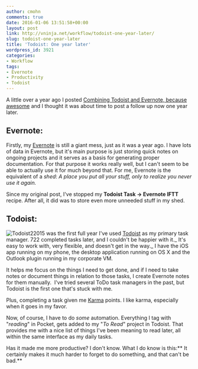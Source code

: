 ```yaml
---
author: cmohn
comments: true
date: 2016-01-06 13:51:58+00:00
layout: post
link: http://vninja.net/workflow/todoist-one-year-later/
slug: todoist-one-year-later
title: 'Todoist: One year later'
wordpress_id: 3921
categories:
- Workflow
tags:
- Evernote
- Productivity
- Todoist
---
```


A little over a year ago I posted [Combining Todoist and Evernote, because awesome](http://vninja.net/workflow/combining-todoist-evernote-awesome/) and I thought it was about time to post a follow up now one year later.



## Evernote:



Firstly, my [Evernote](http://evernote.com) is still a giant mess, just as it was a year ago. I have lots of data in Evernote, but it's main purpose is just storing quick notes on ongoing projects and it serves as a basis for generating proper documentation. For that purpose it works really well, but I can't seem to be able to actually use it for much beyond that. For me, Evernote is the equivalent of a _shed_: _A place you put all your stuff, only to realize you never use it again._

Since my original post, I've stopped my **Todoist Task -> Evernote IFTT** recipe. After all, it did was to store even more unneeded stuff in my shed.



## Todoist:



![Todoist2](http://vninja.net/wordpress/wp-content/uploads/2016/01/Todoist2.png)2015 was the first full year I've used [Todoist](http://todoist.com) as my primary task manager. 722 completed tasks later, and I couldn't be happier with it._ It's easy to work with, very flexible, and doesn't get in the way._ I have the iOS app running on my phone, the desktop application running on OS X and the Outlook plugin running in my corporate VM.

It helps me focus on the things I need to get done, and if I need to take notes or document things in relation to those tasks, I create Evernote notes for them manually.  I've tried several ToDo task managers in the past, but Todoist is the first one that's stuck with me.

Plus, completing a task given me [Karma](https://todoist.com/karma) points. I like karma, especially when it goes in my favor.

Now, of course, I have to do _some_ automation. Everything I tag with "_reading_" in Pocket, gets added to my "_To Read_" project in Todoist. That provides me with a nice list of things I've been meaning to read later, all within the same interface as my daily tasks.

Has it made me more productive? I don't know. What I do know is this:** It certainly makes it much harder to forget to do something, and that can't be bad.**
